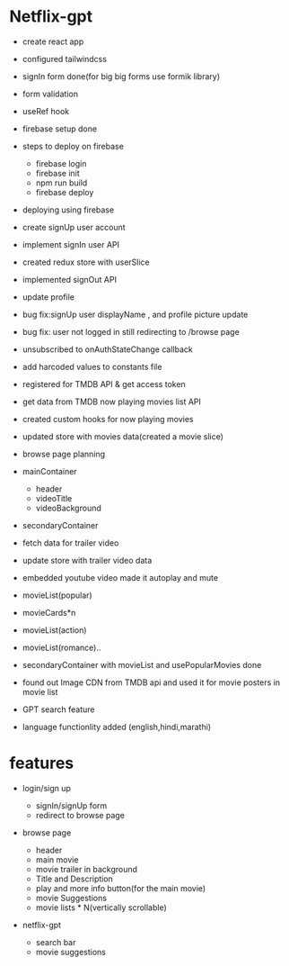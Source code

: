 # Netflix-gpt

- create react app
- configured tailwindcss
- signIn form done(for big big forms use formik library)
- form validation
- useRef hook
- firebase setup done

- steps to deploy on firebase

  - firebase login
  - firebase init
  - npm run build
  - firebase deploy

- deploying using firebase
- create signUp user account
- implement signIn user API
- created redux store with userSlice
- implemented signOut API
- update profile
- bug fix:signUp user displayName , and profile picture update
- bug fix: user not logged in still redirecting to /browse page
- unsubscribed to onAuthStateChange callback
- add harcoded values to constants file
- registered for TMDB API & get access token
- get data from TMDB now playing movies list API
- created custom hooks for now playing movies
- updated store with movies data(created a movie slice)
- browse page planning

- mainContainer

  - header
  - videoTitle
  - videoBackground

- secondaryContainer
- fetch data for trailer video
- update store with trailer video data
- embedded youtube video made it autoplay and mute
- movieList(popular)
- movieCards\*n
- movieList(action)
- movieList(romance)..

- secondaryContainer with movieList and usePopularMovies done
- found out Image CDN from TMDB api and used it for movie posters in movie list
- GPT search feature
- language functionlity added (english,hindi,marathi)

# features

- login/sign up

  - signIn/signUp form
  - redirect to browse page

- browse page

  - header
  - main movie
  - movie trailer in background
  - Title and Description
  - play and more info button(for the main movie)
  - movie Suggestions
  - movie lists \* N(vertically scrollable)

- netflix-gpt
  - search bar
  - movie suggestions
